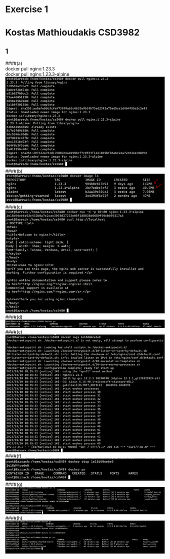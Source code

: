 # Exercise 1 <h1> #
# Kostas Mathioudakis CSD3982 #

 ## 1 ##
  ####(a)  
  docker pull nginx:1.23.3  
  docker pull nginx:1.23.3-alpine  
 ![screenshot](./1/a.PNG)
  ####(b)  
 ![screenshot](./1/b.PNG)
  ####(c)  
 ![screenshot](./1/c.PNG)
  ####(d)  
 ![screenshot](./1/d.PNG)
  ####(e)  
 ![screenshot](./1/e.PNG)
  ####(f)  
 ![screenshot](./1/f.PNG)
  ####(g)  
 ![screenshot](./1/g.PNG)
  ####(h)  
 ![screenshot](./1/h.PNG)
